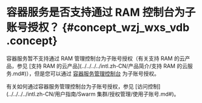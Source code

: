 # 容器服务是否支持通过 RAM 控制台为子账号授权？ {#concept_wzj_wxs_vdb .concept}

容器服务暂不支持通过 RAM 管理控制台为子账号授权（有关支持 RAM 的云产品，参见 [支持 RAM 的云产品](../../../../intl.zh-CN/产品简介/支持 RAM 的云服务.md#)），但是您可以通过 [容器服务管理控制台](https://cs.console.aliyun.com/#/overview/all) 为子账号授权。

有关如何通过容器服务管理控制台为子账号授权，参见 [访问控制](../../../../intl.zh-CN/用户指南/Swarm 集群/授权管理/使用子账号.md#)。

